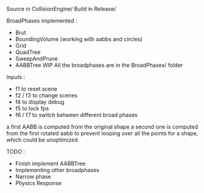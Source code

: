 Source in CollisionEngine/
Build in Release/

BroadPhases implemented : 
- Brut 
- BoundingVolume (working with aabbs and circles)
- Grid
- QuadTree
- SweepAndPrune
- AABBTree WIP
All the broadphases are in the BroadPhases/ folder

Inputs : 
- f1 to reset scene
- f2 / f3 to change scenes
- f4 to display debug
- f5 to lock fps
- f6 / f7 to switch between different broad phases

a first AABB is computed from the original shape
a second one is computed from the first rotated aabb to prevent looping over all the points for a shape, which could be unoptimized

TODO : 
- Finish implement AABBTree 
- Implementing other broadphases
- Narrow phase 
- Physics Response